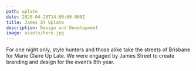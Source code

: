 ```yaml
---
path: uplate
date: 2020-04-28T14:00:00.000Z
title: James St Uplate
description: Design and Development
image: assets/hero.jpg
---
```

For one night only, style hunters and those alike take the streets of Brisbane for Marie Claire Up Late. We were engaged by James Street to create branding and design for the event’s 8th year.
